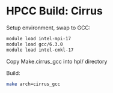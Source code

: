 # HPCC Build: Cirrus

Setup environment, swap to GCC:

```bash
module load intel-mpi-17
module load gcc/6.3.0
module load intel-cmkl-17
```

Copy Make.cirrus_gcc into hpl/ directory

Build:

```bash
make arch=cirrus_gcc
```

